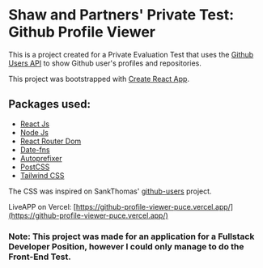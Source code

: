 # Shaw and Partners' Private Test: Github Profile Viewer

This is a project created for a Private Evaluation Test that uses the [Github Users API](https://developer.github.com/v3) to show Github user's profiles and repositories.

This project was bootstrapped with [Create React App](https://github.com/facebook/create-react-app).

## Packages used:

- [React Js](https://react.dev/)
- [Node Js](https://nodejs.org/en)
- [React Router Dom](https://reactrouter.com/en/main)
- [Date-fns](https://date-fns.org/)
- [Autoprefixer](https://github.com/postcss/autoprefixer)
- [PostCSS](https://postcss.org/)
- [Tailwind CSS](https://tailwindcss.com/)

The CSS was inspired on SankThomas' [github-users](https://github.com/SankThomas/github-users) project.

LiveAPP on Vercel: [https://github-profile-viewer-puce.vercel.app/](https://github-profile-viewer-puce.vercel.app/)

### Note: This project was made for an application for a Fullstack Developer Position, however I could only manage to do the Front-End Test.
